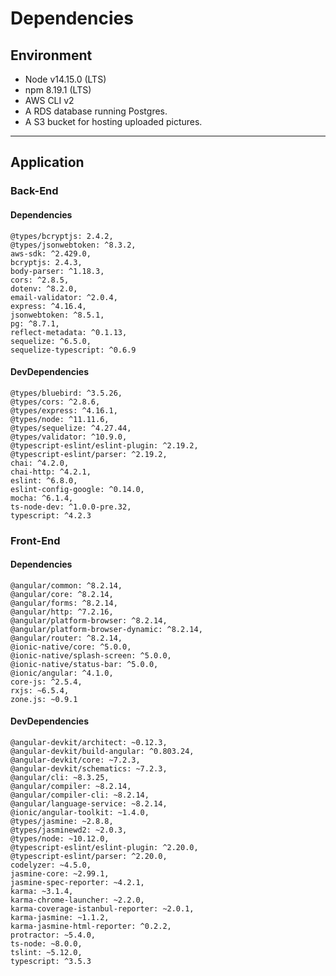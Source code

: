 # Dependencies
## Environment
-   Node v14.15.0 (LTS)
-   npm 8.19.1 (LTS)
-   AWS CLI v2
-   A RDS database running Postgres.
-   A S3 bucket for hosting uploaded pictures.
---
## Application
### Back-End
#### Dependencies
```
@types/bcryptjs: 2.4.2,
@types/jsonwebtoken: ^8.3.2,
aws-sdk: ^2.429.0,
bcryptjs: 2.4.3,
body-parser: ^1.18.3,
cors: ^2.8.5,
dotenv: ^8.2.0,
email-validator: ^2.0.4,
express: ^4.16.4,
jsonwebtoken: ^8.5.1,
pg: ^8.7.1,
reflect-metadata: ^0.1.13,
sequelize: ^6.5.0,
sequelize-typescript: ^0.6.9
```
#### DevDependencies
```
@types/bluebird: ^3.5.26,
@types/cors: ^2.8.6,
@types/express: ^4.16.1,
@types/node: ^11.11.6,
@types/sequelize: ^4.27.44,
@types/validator: ^10.9.0,
@typescript-eslint/eslint-plugin: ^2.19.2,
@typescript-eslint/parser: ^2.19.2,
chai: ^4.2.0,
chai-http: ^4.2.1,
eslint: ^6.8.0,
eslint-config-google: ^0.14.0,
mocha: ^6.1.4,
ts-node-dev: ^1.0.0-pre.32,
typescript: ^4.2.3
```

### Front-End
#### Dependencies
```
@angular/common: ^8.2.14,
@angular/core: ^8.2.14,
@angular/forms: ^8.2.14,
@angular/http: ^7.2.16,
@angular/platform-browser: ^8.2.14,
@angular/platform-browser-dynamic: ^8.2.14,
@angular/router: ^8.2.14,
@ionic-native/core: ^5.0.0,
@ionic-native/splash-screen: ^5.0.0,
@ionic-native/status-bar: ^5.0.0,
@ionic/angular: ^4.1.0,
core-js: ^2.5.4,
rxjs: ~6.5.4,
zone.js: ~0.9.1
```
#### DevDependencies
```
@angular-devkit/architect: ~0.12.3,
@angular-devkit/build-angular: ^0.803.24,
@angular-devkit/core: ~7.2.3,
@angular-devkit/schematics: ~7.2.3,
@angular/cli: ~8.3.25,
@angular/compiler: ~8.2.14,
@angular/compiler-cli: ~8.2.14,
@angular/language-service: ~8.2.14,
@ionic/angular-toolkit: ~1.4.0,
@types/jasmine: ~2.8.8,
@types/jasminewd2: ~2.0.3,
@types/node: ~10.12.0,
@typescript-eslint/eslint-plugin: ^2.20.0,
@typescript-eslint/parser: ^2.20.0,
codelyzer: ~4.5.0,
jasmine-core: ~2.99.1,
jasmine-spec-reporter: ~4.2.1,
karma: ~3.1.4,
karma-chrome-launcher: ~2.2.0,
karma-coverage-istanbul-reporter: ~2.0.1,
karma-jasmine: ~1.1.2,
karma-jasmine-html-reporter: ^0.2.2,
protractor: ~5.4.0,
ts-node: ~8.0.0,
tslint: ~5.12.0,
typescript: ^3.5.3
```